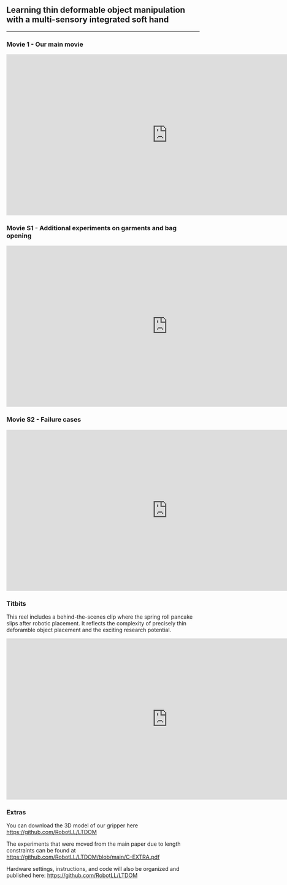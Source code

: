 ## Learning thin deformable object manipulation with a multi-sensory integrated soft hand

___
### Movie 1 - Our main movie

<iframe width="840" height="420" src="https://www.youtube.com/embed/ZkQhlO6V6PA?si=pMFVisqbz3Kuhk4Q" title="YouTube video player" frameborder="0" allow="accelerometer; autoplay; clipboard-write; encrypted-media; gyroscope; picture-in-picture; web-share" allowfullscreen></iframe>

### Movie S1 - Additional experiments on garments and bag opening

<iframe width="840" height="420" src="https://www.youtube.com/embed/xg2s6ffbaIE?si=eXoriZMcodCzgREU" title="YouTube video player" frameborder="0" allow="accelerometer; autoplay; clipboard-write; encrypted-media; gyroscope; picture-in-picture; web-share" allowfullscreen></iframe>

### Movie S2 - Failure cases

<iframe width="840" height="420" src="https://www.youtube.com/embed/RhR9xNo_xu0?si=DdxWyF5l8Z3TzUKO" title="YouTube video player" frameborder="0" allow="accelerometer; autoplay; clipboard-write; encrypted-media; gyroscope; picture-in-picture; web-share" allowfullscreen></iframe>

### Titbits
This reel includes a behind-the-scenes clip where the spring roll pancake slips after robotic placement. It reflects the complexity of precisely thin deforamble object placement and the exciting research potential. 

<iframe width="840" height="420" src="https://www.youtube.com/embed/d1bJ8Y9aIuU?si=VjWdudzBZ7_rs3ff" title="YouTube video player" frameborder="0" allow="accelerometer; autoplay; clipboard-write; encrypted-media; gyroscope; picture-in-picture; web-share" allowfullscreen></iframe>

### Extras

You can download the 3D model of our gripper here https://github.com/RobotLL/LTDOM

The experiments that were moved from the main paper due to length constraints can be found at https://github.com/RobotLL/LTDOM/blob/main/C-EXTRA.pdf

Hardware settings, instructions, and code will also be organized and published here: https://github.com/RobotLL/LTDOM

